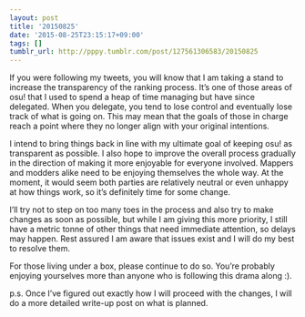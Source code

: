 ```yaml
---
layout: post
title: '20150825'
date: '2015-08-25T23:15:17+09:00'
tags: []
tumblr_url: http://pppy.tumblr.com/post/127561306583/20150825
---
```

If you were following my tweets, you will know that I am taking a stand to increase the transparency of the ranking process. It’s one of those areas of osu! that I used to spend a heap of time managing but have since delegated. When you delegate, you tend to lose control and eventually lose track of what is going on. This may mean that the goals of those in charge reach a point where they no longer align with your original intentions.

I intend to bring things back in line with my ultimate goal of keeping osu! as transparent as possible. I also hope to improve the overall process gradually in the direction of making it more enjoyable for everyone involved. Mappers and modders alike need to be enjoying themselves the whole way. At the moment, it would seem both parties are relatively neutral or even unhappy at how things work, so it’s definitely time for some change.

I’ll try not to step on too many toes in the process and also try to make changes as soon as possible, but while I am giving this more priority, I still have a metric tonne of other things that need immediate attention, so delays may happen. Rest assured I am aware that issues exist and I will do my best to resolve them.

For those living under a box, please continue to do so. You’re probably enjoying yourselves more than anyone who is following this drama along :).

p.s. Once I’ve figured out exactly how I will proceed with the changes, I will do a more detailed write-up post on what is planned.
